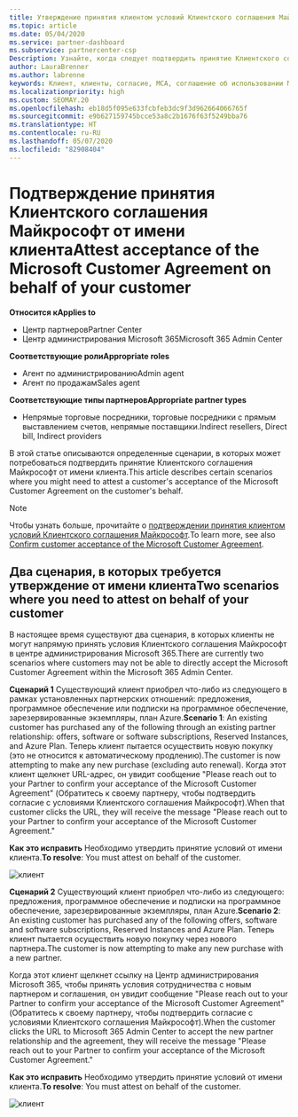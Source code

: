```yaml
---
title: Утверждение принятия клиентом условий Клиентского соглашения Майкрософт
ms.topic: article
ms.date: 05/04/2020
ms.service: partner-dashboard
ms.subservice: partnercenter-csp
Description: Узнайте, когда следует подтвердить принятие Клиентского соглашения Майкрософт от имени клиента.
author: LauraBrenner
ms.author: labrenne
keywords: Клиент, клиенты, согласие, MCA, соглашение об использовании Microsoft Cloud, Клиентское соглашение Майкрософт, шаблоны клиентских соглашений, утверждение принятия
ms.localizationpriority: high
ms.custom: SEOMAY.20
ms.openlocfilehash: eb18d5f095e633fcbfeb3dc9f3d962664066765f
ms.sourcegitcommit: e9b627159745bcce53a8c2b1676f63f5249bba76
ms.translationtype: HT
ms.contentlocale: ru-RU
ms.lasthandoff: 05/07/2020
ms.locfileid: "82908404"
---
```

# <a name="attest-acceptance-of-the-microsoft-customer-agreement-on-behalf-of-your-customer"></a><span data-ttu-id="553e2-104">Подтверждение принятия Клиентского соглашения Майкрософт от имени клиента</span><span class="sxs-lookup"><span data-stu-id="553e2-104">Attest acceptance of the Microsoft Customer Agreement on behalf of your customer</span></span>

<span data-ttu-id="553e2-105">**Относится к**</span><span class="sxs-lookup"><span data-stu-id="553e2-105">**Applies to**</span></span>

- <span data-ttu-id="553e2-106">Центр партнеров</span><span class="sxs-lookup"><span data-stu-id="553e2-106">Partner Center</span></span>
- <span data-ttu-id="553e2-107">Центр администрирования Microsoft 365</span><span class="sxs-lookup"><span data-stu-id="553e2-107">Microsoft 365 Admin Center</span></span>

<span data-ttu-id="553e2-108">**Соответствующие роли**</span><span class="sxs-lookup"><span data-stu-id="553e2-108">**Appropriate roles**</span></span>

- <span data-ttu-id="553e2-109">Агент по администрированию</span><span class="sxs-lookup"><span data-stu-id="553e2-109">Admin agent</span></span>
- <span data-ttu-id="553e2-110">Агент по продажам</span><span class="sxs-lookup"><span data-stu-id="553e2-110">Sales agent</span></span>

<span data-ttu-id="553e2-111">**Соответствующие типы партнеров**</span><span class="sxs-lookup"><span data-stu-id="553e2-111">**Appropriate partner types**</span></span>

- <span data-ttu-id="553e2-112">Непрямые торговые посредники, торговые посредники с прямым выставлением счетов, непрямые поставщики.</span><span class="sxs-lookup"><span data-stu-id="553e2-112">Indirect resellers, Direct bill, Indirect providers</span></span>

<span data-ttu-id="553e2-113">В этой статье описываются определенные сценарии, в которых может потребоваться подтвердить принятие Клиентского соглашения Майкрософт от имени клиента.</span><span class="sxs-lookup"><span data-stu-id="553e2-113">This article describes certain scenarios where you might need to attest a customer's acceptance of the Microsoft Customer Agreement on the customer's behalf.</span></span>

>[!NOTE]
><span data-ttu-id="553e2-114">Чтобы узнать больше, прочитайте о [подтверждении принятия клиентом условий Клиентского соглашения Майкрософт](confirm-customer-agreement.md).</span><span class="sxs-lookup"><span data-stu-id="553e2-114">To learn more, see also [Confirm customer acceptance of the Microsoft Customer Agreement](confirm-customer-agreement.md).</span></span>

## <a name="two-scenarios-where-you-need-to-attest-on-behalf-of-your-customer"></a><span data-ttu-id="553e2-115">Два сценария, в которых требуется утверждение от имени клиента</span><span class="sxs-lookup"><span data-stu-id="553e2-115">Two scenarios where you need to attest on behalf of your customer</span></span>

<span data-ttu-id="553e2-116">В настоящее время существуют два сценария, в которых клиенты не могут напрямую принять условия Клиентского соглашения Майкрософт в центре администрирования Microsoft 365.</span><span class="sxs-lookup"><span data-stu-id="553e2-116">There are currently two scenarios where customers may not be able to directly accept the Microsoft Customer Agreement within the Microsoft 365 Admin Center.</span></span>

<span data-ttu-id="553e2-117">**Сценарий 1** Существующий клиент приобрел что-либо из следующего в рамках установленных партнерских отношений: предложения, программное обеспечение или подписки на программное обеспечение, зарезервированные экземпляры, план Azure.</span><span class="sxs-lookup"><span data-stu-id="553e2-117">**Scenario 1**: An existing customer has purchased any of the following through an existing partner relationship: offers, software or software subscriptions, Reserved Instances, and Azure Plan.</span></span> <span data-ttu-id="553e2-118">Теперь клиент пытается осуществить новую покупку (это не относится к автоматическому продлению).</span><span class="sxs-lookup"><span data-stu-id="553e2-118">The customer is now attempting to make any new purchase (excluding auto renewal).</span></span> <span data-ttu-id="553e2-119">Когда этот клиент щелкнет URL-адрес, он увидит сообщение "Please reach out to your Partner to confirm your acceptance of the Microsoft Customer Agreement" (Обратитесь к своему партнеру, чтобы подтвердить согласие с условиями Клиентского соглашения Майкрософт).</span><span class="sxs-lookup"><span data-stu-id="553e2-119">When that customer clicks the URL, they will receive the message "Please reach out to your Partner to confirm your acceptance of the Microsoft Customer Agreement."</span></span>  

<span data-ttu-id="553e2-120">**Как это исправить** Необходимо утвердить принятие условий от имени клиента.</span><span class="sxs-lookup"><span data-stu-id="553e2-120">**To resolve**: You must attest on behalf of the customer.</span></span>

![клиент](images/mca/accept-scenario-1.png)

<span data-ttu-id="553e2-122">**Сценарий 2** Существующий клиент приобрел что-либо из следующего: предложения, программное обеспечение и подписки на программное обеспечение, зарезервированные экземпляры, план Azure.</span><span class="sxs-lookup"><span data-stu-id="553e2-122">**Scenario 2**: An existing customer has purchased any of the following offers, software and software subscriptions, Reserved Instances and Azure Plan.</span></span> <span data-ttu-id="553e2-123">Теперь клиент пытается осуществить новую покупку через нового партнера.</span><span class="sxs-lookup"><span data-stu-id="553e2-123">The customer is now attempting to make any new purchase with a new partner.</span></span>

<span data-ttu-id="553e2-124">Когда этот клиент щелкнет ссылку на Центр администрирования Microsoft 365, чтобы принять условия сотрудничества с новым партнером и соглашения, он увидит сообщение "Please reach out to your Partner to confirm your acceptance of the Microsoft Customer Agreement" (Обратитесь к своему партнеру, чтобы подтвердить согласие с условиями Клиентского соглашения Майкрософт).</span><span class="sxs-lookup"><span data-stu-id="553e2-124">When the customer clicks the URL to Microsoft 365 Admin Center to accept the new partner relationship and the agreement, they will receive the message "Please reach out to your Partner to confirm your acceptance of the Microsoft Customer Agreement."</span></span>  

<span data-ttu-id="553e2-125">**Как это исправить** Необходимо утвердить принятие условий от имени клиента.</span><span class="sxs-lookup"><span data-stu-id="553e2-125">**To resolve**: You must attest on behalf of the customer.</span></span>  

![клиент](images/mca/accept-scenario-2.png)
